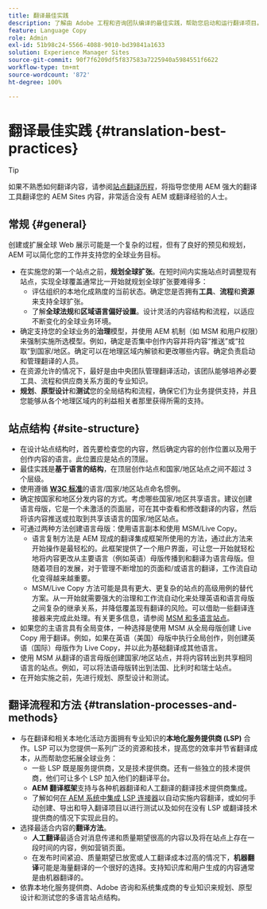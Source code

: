 ```yaml
---
title: 翻译最佳实践
description: 了解由 Adobe 工程和咨询团队编译的最佳实践，帮助您启动和运行翻译项目。
feature: Language Copy
role: Admin
exl-id: 51b98c24-5566-4088-9010-bd39841a1633
solution: Experience Manager Sites
source-git-commit: 90f7f6209df5f837583a7225940a5984551f6622
workflow-type: tm+mt
source-wordcount: '872'
ht-degree: 100%

---
```


# 翻译最佳实践 {#translation-best-practices}

>[!TIP]
>
>如果不熟悉如何翻译内容，请参阅[站点翻译历程](/help/journey-sites/translation/overview.md)，将指导您使用 AEM 强大的翻译工具翻译您的 AEM Sites 内容，非常适合没有 AEM 或翻译经验的人士。

## 常规 {#general}

创建或扩展全球 Web 展示可能是一个复杂的过程，但有了良好的预见和规划，AEM 可以简化您的工作并支持您的全球业务目标。

* 在实施您的第一个站点之前，**规划全球扩张**。在短时间内实施站点时调整现有站点，实现全球覆盖通常比一开始就规划全球扩张要难得多：
   * 评估组织的本地化成熟度的当前状态。确定您是否拥有&#x200B;**工具**、**流程**&#x200B;和&#x200B;**资源**&#x200B;来支持全球扩张。
   * 了解&#x200B;**全球法规**&#x200B;和&#x200B;**区域语言偏好设置**。设计灵活的内容结构和流程，以适应不断变化的全球业务环境。
* 确定支持您的全球业务的&#x200B;**治理**&#x200B;模型，并使用 AEM 机制（如 MSM 和用户权限）来强制实施所选模型。例如，确定是否集中创作内容并将内容“推送”或“拉取”到国家/地区。确定可以在地理区域内解锁和更改哪些内容。确定负责启动和管理翻译的人员。
* 在资源允许的情况下，最好是由中央团队管理翻译活动，该团队能够培养必要工具、流程和供应商关系方面的专业知识。
* **规划**、**原型设计**&#x200B;和&#x200B;**测试**&#x200B;您的全局结构和流程，确保它们为业务提供支持，并且您能够从各个地理区域内的利益相关者那里获得所需的支持。

## 站点结构 {#site-structure}

* 在设计站点结构时，首先要检查您的内容，然后确定内容的创作位置以及用于创作内容的语言。此位置应是站点的顶层。
* 最佳实践是&#x200B;**基于语言的结构**，在顶层创作站点和国家/地区站点之间不超过 3 个层级。
* 使用遵循 **[W3C 标准](/help/sites-cloud/authoring/page-editor/accessible-content.md)**&#x200B;的语言/国家/地区站点命名惯例。
* 确定按国家和地区分发内容的方式。考虑哪些国家/地区共享语言。建议创建语言母版，它是一个未激活的页面层，可在其中查看和修改翻译的内容，然后将该内容推送或拉取到共享该语言的国家/地区站点。
* 可通过两种方法创建语言母版：使用语言副本和使用 MSM/Live Copy。
   * 语言复制方法是 AEM 现成的翻译集成框架所使用的方法，通过此方法来开始操作是最轻松的。此框架提供了一个用户界面，可让您一开始就轻松地将内容更改从主要语言（例如英语）母版传播到和翻译为语言母版。但随着项目的发展，对于管理不断增加的页面和/或语言的翻译，工作流自动化变得越来越重要。
   * MSM/Live Copy 方法可能是具有更大、更复杂的站点的高级用例的替代方案。从一开始就需要强大的治理和工作流自动化来处理英语和语言母版之间复杂的继承关系，并降低覆盖现有翻译的风险。可以借助一些翻译连接器来完成此处理。有关更多信息，请参阅 [MSM 和多语言站点](/help/sites-cloud/administering/msm/best-practices.md#msm-and-multilingual-websites)。
* 如果您的主语言具有全局变体，一种选择是使用 MSM 从全局母版创建 Live Copy 用于翻译。例如，如果在英语（美国）母版中执行全局创作，则创建英语（国际）母版作为 Live Copy，并以此为基础翻译成其他语言。
* 使用 MSM 从翻译的语言母版创建国家/地区站点，并将内容转出到共享相同语言的站点。例如，可以将法语母版转出到法国、比利时和瑞士站点。
* 在开始实施之前，先进行规划、原型设计和测试。

## 翻译流程和方法 {#translation-processes-and-methods}

* 与在翻译和相关本地化活动方面拥有专业知识的&#x200B;**本地化服务提供商 (LSP)** 合作。LSP 可以为您提供一系列广泛的资源和技术，提高您的效率并节省翻译成本，从而帮助您拓展全球业务：
   * 一些 LSP 既是服务提供商，又是技术提供商。还有一些独立的技术提供商，他们可让多个 LSP 加入他们的翻译平台。
   * **AEM 翻译框架**&#x200B;支持与各种机器翻译和人工翻译的翻译技术提供商集成。
   * 了解如何[在 AEM 系统中集成 LSP 连接器](integration-framework.md)以自动实施内容翻译，或如何手动创建、导出和导入翻译项目以进行测试以及如何在没有 LSP 或翻译技术提供商的情况下实现此目的。
* 选择最适合内容的&#x200B;**翻译方法**。
   * **人工翻译**&#x200B;最适合对消息传递和质量期望很高的内容以及将在站点上存在一段时间的内容，例如营销页面。
   * 在发布时间紧迫、质量期望已放宽或人工翻译成本过高的情况下，**机器翻译**&#x200B;可能是海量翻译的一个很好的选择。支持知识库和用户生成的内容通常是由机器翻译的。
* 依靠本地化服务提供商、Adobe 咨询和系统集成商的专业知识来规划、原型设计和测试您的多语言站点结构。
